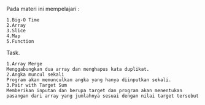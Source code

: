 Pada materi ini mempelajari : 

    1.Big-O Time
    2.Array
    3.Slice
    4.Map
    5.Function

Task.

    1.Array Merge
    Menggabungkan dua array dan menghapus kata duplikat.
    2.Angka muncul sekali
    Program akan memunculkan angka yang hanya diinputkan sekali.
    3.Pair with Target Sum
    Memberikan inputan dan berupa target dan program akan menentukan pasangan dari array yang jumlahnya sesuai dengan nilai target tersebut